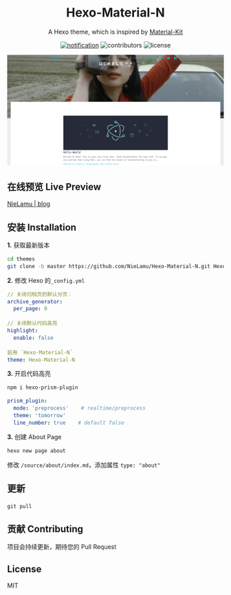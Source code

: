 <h1 align="center">Hexo-Material-N</h1>

<p align="center">A Hexo theme, which is inspired by <a href="https://github.com/creativetimofficial/material-kit">Material-Kit</a></p>

<p align="center">
  <a href="https://github.com/NieLamu/Hexo-Material-N/issues?q=is%3Aopen+is%3Aissue+label%3Anotification"><img alt="notification" src="https://img.shields.io/github/issues-raw/NieLamu/Hexo-Material-N/notification.svg?label=notification&style=flat"></a>
  <img alt="contributors" src="https://img.shields.io/github/contributors/NieLamu/Hexo-Material-N.svg?style=flat">
  <img alt="license" src="https://img.shields.io/github/license/NieLamu/Hexo-Material-N.svg?style=flat">
</p>

![screenshot-index](screenshot-index.png)


## 在线预览 Live Preview

[NieLamu | blog](http://NieLamu.github.io)

## 安装 Installation

**1.** 获取最新版本

```bash
cd themes
git clone -b master https://github.com/NieLamu/Hexo-Material-N.git Hexo-Material-N
  ```

**2.** 修改 Hexo 的`_config.yml`

```yml
// 关闭归档页的默认分页：
archive_generator:
  per_page: 0

// 关闭默认代码高亮
highlight:
  enable: false

启用 `Hexo-Material-N`
theme: Hexo-Material-N
```

**3.** 开启代码高亮

```bash
npm i hexo-prism-plugin
```

```yml
prism_plugin:
  mode: 'preprocess'    # realtime/preprocess 
  theme: 'tomorrow'
  line_number: true    # default false 
```

**3.** 创建 About Page

```bash
hexo new page about
```

修改 `/source/about/index.md`，添加属性 `type: "about"`

## 更新

`git pull`

## 贡献 Contributing

项目会持续更新，期待您的 Pull Request

## License

MIT

